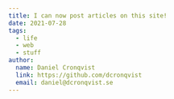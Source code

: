 ```yaml
---
title: I can now post articles on this site!
date: 2021-07-28
tags:
  - life
  - web
  - stuff
author: 
  name: Daniel Cronqvist
  link: https://github.com/dcronqvist
  email: daniel@dcronqvist.se
---
```

